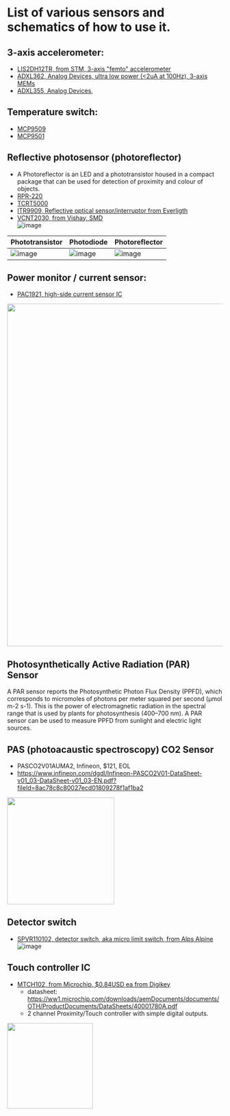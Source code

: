 # List of various sensors and schematics of how to use it. 

## 3-axis accelerometer:
- [LIS2DH12TR, from STM, 3-axis "femto" accelerometer](https://www.st.com/en/mems-and-sensors/lis2dh12.html)
- [ADXL362, Analog Devices, ultra low power (<2uA at 100Hz), 3-axis MEMs](https://www.analog.com/media/en/technical-documentation/data-sheets/adxl362.pdf)
- [ADXL355, Analog Devices, ]()

## Temperature switch:
- [MCP9509](https://ww1.microchip.com/downloads/aemDocuments/documents/OTH/ProductDocuments/DataSheets/22114a.pdf)
- [MCP9501](https://ww1.microchip.com/downloads/aemDocuments/documents/OTH/ProductDocuments/DataSheets/20002268B.pdf)


## Reflective photosensor (photoreflector)
- A Photoreflector is an LED and a phototransistor housed in a compact package that can be used for detection of proximity and colour of objects.
- [RPR-220](https://fscdn.rohm.com/en/products/databook/datasheet/opto/optical_sensor/photosensor/rpr-220.pdf)
- [TCRT5000](https://www.vishay.com/docs/83760/tcrt5000.pdf)
- [ITR9909, Reflective optical sensor/interruptor from Everligth](https://media.digikey.com/pdf/Data%20Sheets/Everlight%20PDFs/ITR9909.pdf)
- [VCNT2030, from Vishay, SMD](https://www.vishay.com/docs/80223/vcnt2030.pdf)  
![image](https://user-images.githubusercontent.com/42329930/218891663-054cb43f-8f4a-4874-90a2-ed0c38ac7b0d.png)


| Phototransistor | Photodiode | Photoreflector |
|--|--|--|
| ![image](https://user-images.githubusercontent.com/42329930/198909253-7a7b3b63-b12a-4d83-9d66-976a1db40803.png) | ![image](https://user-images.githubusercontent.com/42329930/198909280-3ed1de7b-338d-410b-8ad9-36d40d7cbebe.png) | ![image](https://user-images.githubusercontent.com/42329930/198909506-97f72c4b-4dd2-4917-8bda-4a8798c2462b.png) |



## Power monitor / current sensor:
- [PAC1921, high-side current sensor IC](https://www.microchip.com/en-us/product/PAC1921)

<img src="https://user-images.githubusercontent.com/42329930/199387585-21d1667e-8f5f-4464-821a-ca79686dfa5f.png" width="800">



## Photosynthetically Active Radiation (PAR) Sensor
A PAR sensor reports the Photosynthetic Photon Flux Density (PPFD), which corresponds to micromoles of photons per meter squared per second (μmol m-2 s-1). This is the power of electromagnetic radiation in the spectral range that is used by plants for photosynthesis (400–700 nm). A PAR sensor can be used to measure PPFD from sunlight and electric light sources.


## PAS (photoacaustic spectroscopy) CO2 Sensor
- PASCO2V01AUMA2, Infineon, $121, EOL
- https://www.infineon.com/dgdl/Infineon-PASCO2V01-DataSheet-v01_03-DataSheet-v01_03-EN.pdf?fileId=8ac78c8c80027ecd01809278f1af1ba2

<img src="https://user-images.githubusercontent.com/42329930/214156698-80c7b96c-df91-4168-90a4-4180e47ec9bb.png" width="250">


## Detector switch
- [SPVR110102, detector switch, aka micro limit switch, from Alps Alpine](https://www.mouser.com/datasheet/2/15/SPVR-1370981.pdf)  
![image](https://user-images.githubusercontent.com/42329930/218602124-b66b783b-364b-45e1-859c-ed4f0b91d967.png)

## Touch controller IC
- [MTCH102, from Microchip, $0.84USD ea from Digikey](https://www.digikey.com/en/products/detail/microchip-technology/mtch102-i-ms/5358221)
  - datasheet: https://ww1.microchip.com/downloads/aemDocuments/documents/OTH/ProductDocuments/DataSheets/40001780A.pdf
  - 2 channel Proximity/Touch controller with simple digital outputs.
<img src="https://user-images.githubusercontent.com/42329930/220481128-82fefdd9-4b44-45d0-b9c8-7bdf2002d6d9.png" width="200">



